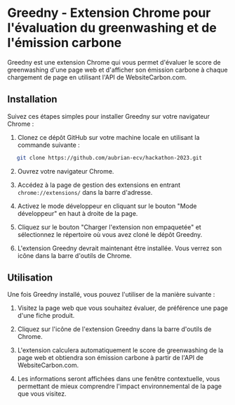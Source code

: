 # Greedny - Extension Chrome pour l'évaluation du greenwashing et de l'émission carbone

Greedny est une extension Chrome qui vous permet d'évaluer le score de greenwashing d'une page web et d'afficher son émission carbone à chaque chargement de page en utilisant l'API de WebsiteCarbon.com.
## Installation

Suivez ces étapes simples pour installer Greedny sur votre navigateur Chrome :

1. Clonez ce dépôt GitHub sur votre machine locale en utilisant la commande suivante :
```bash
   git clone https://github.com/aubrian-ecv/hackathon-2023.git
```

2. Ouvrez votre navigateur Chrome.

3. Accédez à la page de gestion des extensions en entrant `chrome://extensions/` dans la barre d'adresse.

4. Activez le mode développeur en cliquant sur le bouton "Mode développeur" en haut à droite de la page.

5. Cliquez sur le bouton "Charger l'extension non empaquetée" et sélectionnez le répertoire où vous avez cloné le dépôt Greedny.

6. L'extension Greedny devrait maintenant être installée. Vous verrez son icône dans la barre d'outils de Chrome.

## Utilisation

Une fois Greedny installé, vous pouvez l'utiliser de la manière suivante :

1. Visitez la page web que vous souhaitez évaluer, de préférence une page d'une fiche produit.

2. Cliquez sur l'icône de l'extension Greedny dans la barre d'outils de Chrome.

3. L'extension calculera automatiquement le score de greenwashing de la page web et obtiendra son émission carbone à partir de l'API de WebsiteCarbon.com.

4. Les informations seront affichées dans une fenêtre contextuelle, vous permettant de mieux comprendre l'impact environnemental de la page que vous visitez.